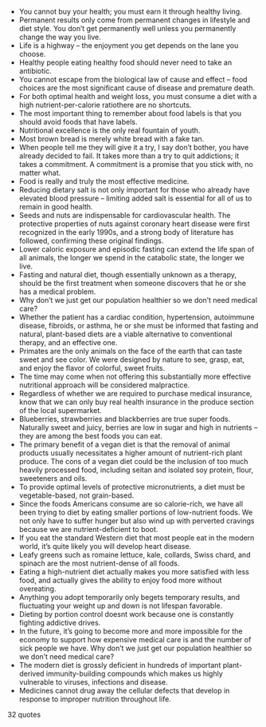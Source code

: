  - You cannot buy your health; you must earn it through healthy living.
 - Permanent results only come from permanent changes in lifestyle and diet style. You don’t get permanently well unless you permanently change the way you live.
 - Life is a highway – the enjoyment you get depends on the lane you choose.
 - Healthy people eating healthy food should never need to take an antibiotic.
 - You cannot escape from the biological law of cause and effect – food choices are the most significant cause of disease and premature death.
 - For both optimal health and weight loss, you must consume a diet with a high nutrient-per-calorie ratiothere are no shortcuts.
 - The most important thing to remember about food labels is that you should avoid foods that have labels.
 - Nutritional excellence is the only real fountain of youth.
 - Most brown bread is merely white bread with a fake tan.
 - When people tell me they will give it a try, I say don’t bother, you have already decided to fail. It takes more than a try to quit addictions; it takes a commitment. A commitment is a promise that you stick with, no matter what.
 - Food is really and truly the most effective medicine.
 - Reducing dietary salt is not only important for those who already have elevated blood pressure – limiting added salt is essential for all of us to remain in good health.
 - Seeds and nuts are indispensable for cardiovascular health. The protective properties of nuts against coronary heart disease were first recognized in the early 1990s, and a strong body of literature has followed, confirming these original findings.
 - Lower caloric exposure and episodic fasting can extend the life span of all animals, the longer we spend in the catabolic state, the longer we live.
 - Fasting and natural diet, though essentially unknown as a therapy, should be the first treatment when someone discovers that he or she has a medical problem.
 - Why don’t we just get our population healthier so we don’t need medical care?
 - Whether the patient has a cardiac condition, hypertension, autoimmune disease, fibroids, or asthma, he or she must be informed that fasting and natural, plant-based diets are a viable alternative to conventional therapy, and an effective one.
 - Primates are the only animals on the face of the earth that can taste sweet and see color. We were designed by nature to see, grasp, eat, and enjoy the flavor of colorful, sweet fruits.
 - The time may come when not offering this substantially more effective nutritional approach will be considered malpractice.
 - Regardless of whether we are required to purchase medical insurance, know that we can only buy real health insurance in the produce section of the local supermarket.
 - Blueberries, strawberries and blackberries are true super foods. Naturally sweet and juicy, berries are low in sugar and high in nutrients – they are among the best foods you can eat.
 - The primary benefit of a vegan diet is that the removal of animal products usually necessitates a higher amount of nutrient-rich plant produce. The cons of a vegan diet could be the inclusion of too much heavily processed food, including seitan and isolated soy protein, flour, sweeteners and oils.
 - To provide optimal levels of protective micronutrients, a diet must be vegetable-based, not grain-based.
 - Since the foods Americans consume are so calorie-rich, we have all been trying to diet by eating smaller portions of low-nutrient foods. We not only have to suffer hunger but also wind up with perverted cravings because we are nutrient-deficient to boot.
 - If you eat the standard Western diet that most people eat in the modern world, it’s quite likely you will develop heart disease.
 - Leafy greens such as romaine lettuce, kale, collards, Swiss chard, and spinach are the most nutrient-dense of all foods.
 - Eating a high-nutrient diet actually makes you more satisfied with less food, and actually gives the ability to enjoy food more without overeating.
 - Anything you adopt temporarily only begets temporary results, and fluctuating your weight up and down is not lifespan favorable.
 - Dieting by portion control doesnt work because one is constantly fighting addictive drives.
 - In the future, it’s going to become more and more impossible for the economy to support how expensive medical care is and the number of sick people we have. Why don’t we just get our population healthier so we don’t need medical care?
 - The modern diet is grossly deficient in hundreds of important plant-derived immunity-building compounds which makes us highly vulnerable to viruses, infections and disease.
 - Medicines cannot drug away the cellular defects that develop in response to improper nutrition throughout life.

32 quotes